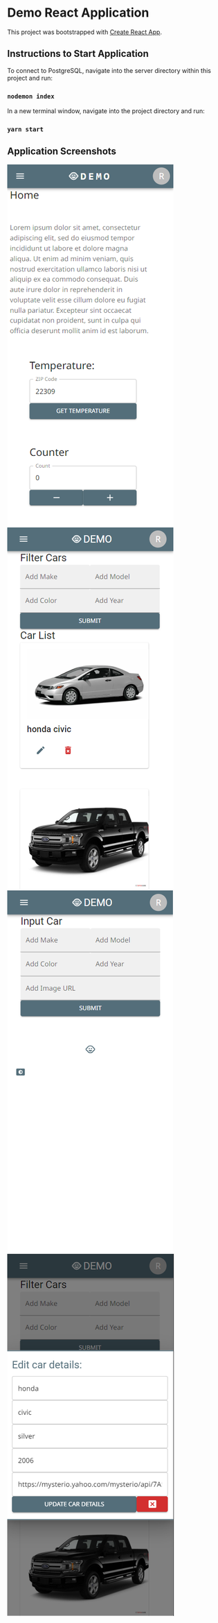 # Demo React Application

This project was bootstrapped with [Create React App](https://github.com/facebook/create-react-app).

## Instructions to Start Application

To connect to PostgreSQL, navigate into the server directory within this project and run: 

### ```nodemon index```

In a new terminal window, navigate into the project directory and run:

### `yarn start`

## Application Screenshots

![home page screenshot](./images/demo-app-home.png) ![vehicle display screenshot](./images/demo-app-vehicle-display.png) 
![vehicle input screenshot](./images/demo-app-vehicle-input.png) ![edit details screenshot](./images/demo-app-edit-car-details.png)
